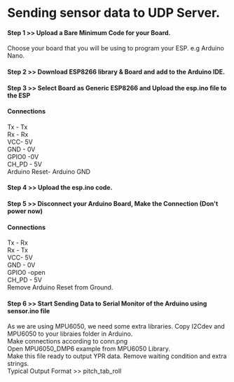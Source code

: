 # Sending sensor data to UDP Server.
#### Step 1 >> Upload a Bare Minimum Code for your Board.  
Choose your board that you will be using to program your ESP. e.g Arduino Nano.
#### Step 2 >> Download ESP8266 library & Board and add to the Arduino IDE.  
#### Step 3 >> Select Board as Generic ESP8266 and Upload the esp.ino file to the ESP
#### Connections  
 Tx - Tx  
 Rx - Rx  
 VCC- 5V  
 GND - 0V   
 GPIO0 -0V  
 CH_PD - 5V    
 Arduino Reset- Arduino GND 

 #### Step 4 >> Upload the esp.ino code.

 #### Step 5 >> Disconnect your Arduino Board, Make the Connection (Don't power now)

 #### Connections 
 Tx - Rx  
 Rx - Tx  
 VCC- 5V  
 GND - 0V   
 GPIO0 -open  
 CH_PD - 5V    
 Remove Arduino Reset from Ground.

 #### Step 6 >> Start Sending Data to Serial Monitor of the Arduino using sensor.ino file

 As we are using MPU6050, we need some extra libraries. Copy I2Cdev and MPU6050 to your libraies folder in Arduino.  
 Make connections according to conn.png  
 Open MPU6050_DMP6 example from MPU6050 Library.   
 Make this file ready to output YPR data. Remove waiting condition and extra strings.   
 Typical Output Format >> pitch_tab_roll   


